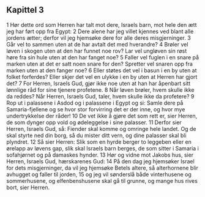 ## Kapittel 3

1 Hør dette ord som Herren har talt mot dere, Israels barn, mot hele den ætt jeg har ført opp fra Egypt:
2 Dere alene har jeg villet kjennes ved blant alle jordens ætter; derfor vil jeg hjemsøke dere for alle deres misgjerninger.
3 Går vel to sammen uten at de har avtalt det med hverandre?
4 Brøler vel løven i skogen uten at den har funnet noe rov? Lar vel ungløven sin røst høre fra sin hule uten at den har fanget noe?
5 Faller vel fuglen i en snare på marken uten at det er satt noen snare for den? Spretter vel snaren opp fra marken uten at den fanger noe?
6 Eller støtes det vel i basun i en by uten at folket forferdes? Eller skjer det vel en ulykke i en by uten at Herren har gjort det?
7 For Herren, Israels Gud, gjør ikke noe uten at han har åpenbart sitt lønnlige råd for sine tjenere profetene.
8 Når løven brøler, hvem skulle ikke da reddes? Når Herren, Israels Gud, taler, hvem skulle ikke da profetere?
9 Rop ut i palassene i Asdod og i palassene i Egypt og si: Samle dere på Samaria-fjellene og se hvor stor forvirring det er der inne, og hvor mye undertrykkelse der råder!
10 De vet ikke å gjøre det som rett er, sier Herren, de som dynger opp vold og ødeleggelse i sine palasser.
11 Derfor sier Herren, Israels Gud, så: Fiender skal komme og omringe hele landet. Og de skal styrte ned din borg, så du mister ditt vern, og dine palasser skal bli plyndret.
12 Så sier Herren: Slik som en hyrde berger to leggeben eller en ørelapp av løvens gap, slik skal Israels barn berges, de som sitter i Samaria i sofahjørnet og på damaskes hynder.
13 Hør og vidne mot Jakobs hus, sier Herren, Israels Gud, hærskarenes Gud:
14 På den dag jeg hjemsøker Israel for dets misgjerninger, da vil jeg hjemsøke Betels altere, så alterhornene blir avhugget og faller til jorden,
15 og jeg vil sønderslå både vinterhusene og sommerhusene, og elfenbenshusene skal gå til grunne, og mange hus rives bort, sier Herren.
